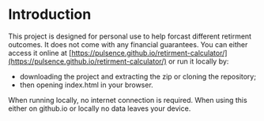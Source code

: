 # Introduction
This project is designed for personal use to help forcast different retirment outcomes. It does not come with any financial guarantees. You can either access it online at [https://pulsence.github.io/retirment-calculator/](https://pulsence.github.io/retirment-calculator/) or run it locally by:
- downloading the project and extracting the zip or cloning the repository;
- then opening index.html in your browser.

When running locally, no internet connection is required. When using this either on github.io or locally no data leaves your device.